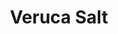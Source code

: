 ---
title: "Veruca Salt"
summary: "American alternative rock band founded in Chicago, Illinois in 1993. Members: Louise Post - vocals, guitars Nina Gordon - vocals, guitars Jim Shapiro - drums Steve Lack - bass"
image: "veruca-salt.jpg"
apple_music_artist_url: "https://music.apple.com/gb/artist/veruca-salt/112440"
wikipedia_url: "none"
---